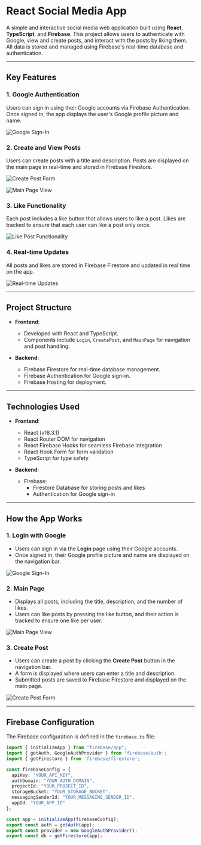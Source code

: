 # React Social Media App

A simple and interactive social media web application built using **React**, **TypeScript**, and **Firebase**. This project allows users to authenticate with Google, view and create posts, and interact with the posts by liking them. All data is stored and managed using Firebase's real-time database and authentication.

---

## Key Features

### 1. Google Authentication
Users can sign in using their Google accounts via Firebase Authentication. Once signed in, the app displays the user's Google profile picture and name.

![Google Sign-In](https://github.com/user-attachments/assets/7a961609-290a-45e5-a176-15053dda8166)

### 2. Create and View Posts
Users can create posts with a title and description. Posts are displayed on the main page in real-time and stored in Firebase Firestore.

![Create Post Form](https://github.com/user-attachments/assets/583c86e6-a31a-4bae-9b10-01c857ddeb40)

![Main Page View](https://github.com/user-attachments/assets/07b8fb43-14ba-4e80-80f1-923ab8367d79)

### 3. Like Functionality
Each post includes a like button that allows users to like a post. Likes are tracked to ensure that each user can like a post only once.

![Like Post Functionality](https://github.com/user-attachments/assets/d18a17c4-296a-4bac-9cbf-64be6b861233)

### 4. Real-time Updates
All posts and likes are stored in Firebase Firestore and updated in real time on the app.

![Real-time Updates](https://github.com/user-attachments/assets/65bffc80-072e-4408-8555-11478d6ea0ca)

---

## Project Structure

- **Frontend**:
  - Developed with React and TypeScript.
  - Components include `Login`, `CreatePost`, and `MainPage` for navigation and post handling.

- **Backend**:
  - Firebase Firestore for real-time database management.
  - Firebase Authentication for Google sign-in.
  - Firebase Hosting for deployment.

---

## Technologies Used

- **Frontend**:
  - React (v18.3.1)
  - React Router DOM for navigation
  - React Firebase Hooks for seamless Firebase integration
  - React Hook Form for form validation
  - TypeScript for type safety

- **Backend**:
  - Firebase:
    - Firestore Database for storing posts and likes
    - Authentication for Google sign-in

---

## How the App Works

### 1. Login with Google
- Users can sign in via the **Login** page using their Google accounts.
- Once signed in, their Google profile picture and name are displayed on the navigation bar.

![Google Sign-In](https://github.com/user-attachments/assets/7a961609-290a-45e5-a176-15053dda8166)

### 2. Main Page
- Displays all posts, including the title, description, and the number of likes.
- Users can like posts by pressing the like button, and their action is tracked to ensure one like per user.

![Main Page View](https://github.com/user-attachments/assets/07b8fb43-14ba-4e80-80f1-923ab8367d79)

### 3. Create Post
- Users can create a post by clicking the **Create Post** button in the navigation bar.
- A form is displayed where users can enter a title and description.
- Submitted posts are saved to Firebase Firestore and displayed on the main page.

![Create Post Form](https://github.com/user-attachments/assets/583c86e6-a31a-4bae-9b10-01c857ddeb40)

---

## Firebase Configuration

The Firebase configuration is defined in the `firebase.ts` file:

```typescript
import { initializeApp } from "firebase/app";
import { getAuth, GoogleAuthProvider } from 'firebase/auth';
import { getFirestore } from 'firebase/firestore';

const firebaseConfig = {
  apiKey: "YOUR_API_KEY",
  authDomain: "YOUR_AUTH_DOMAIN",
  projectId: "YOUR_PROJECT_ID",
  storageBucket: "YOUR_STORAGE_BUCKET",
  messagingSenderId: "YOUR_MESSAGING_SENDER_ID",
  appId: "YOUR_APP_ID"
};

const app = initializeApp(firebaseConfig);
export const auth = getAuth(app);
export const provider = new GoogleAuthProvider();
export const db = getFirestore(app);
